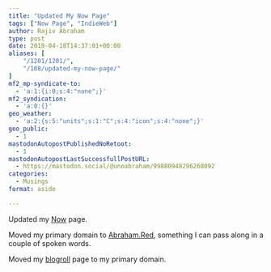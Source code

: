 ```yaml
---
title: "Updated My Now Page"
tags: ["Now Page", "IndieWeb"]
author: Rajiv Abraham
type: post
date: 2018-04-18T14:37:01+00:00
aliases: [
    "/1201/1201/",
    "/108/updated-my-now-page/"
]
mf2_mp-syndicate-to:
  - 'a:1:{i:0;s:4:"none";}'
mf2_syndication:
  - 'a:0:{}'
geo_weather:
  - 'a:2:{s:5:"units";s:1:"C";s:4:"icon";s:4:"none";}'
geo_public:
  - 1
mastodonAutopostPublishedNoRetoot:
  - 1
mastodonAutopostLastSuccessfullPostURL:
  - https://mastodon.social/@unoabraham/99880948296268092
categories:
  - Musings
format: aside

---
```

<p style="text-align: justify;">
  Updated my <a href="https://abraham.red/now/" target="_blank" rel="noopener">Now</a> page.
</p>

<p style="text-align: justify;">
  Moved my primary domain to <a href="https://abraham.red/" target="_blank" rel="noopener">Abraham.Red</a>, something I can pass along in a couple of spoken words.
</p>

<p style="text-align: justify;">
  Moved my <a href="https://abraham.red/blogroll/" target="_blank" rel="noopener">blogroll</a> page to my primary domain.
</p>